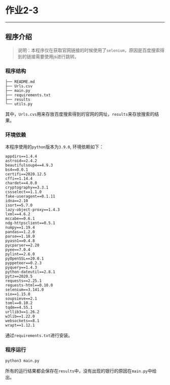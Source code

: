 # 作业2-3

---

## 程序介绍

> 说明：本程序仅在获取官网链接的时候使用了`selenium`，原因是百度搜索得到的链接需要使用js进行跳转。

### 程序结构

```
├── README.md
├── Urls.csv
├── main.py
├── requirements.txt
├── results
└── utils.py
```

其中，`Urls.cvs`用来存放百度搜索得到的官网的网址，`results`来存放搜索的结果。

### 环境依赖

本程序使用的`python`版本为`3.9.0`, 环境依赖如下：

```
appdirs==1.4.4
astroid==2.4.2
beautifulsoup4==4.9.3
bs4==0.0.1
certifi==2020.12.5
cffi==1.14.4
chardet==4.0.0
cryptography==3.3.1
cssselect==1.1.0
fake-useragent==0.1.11
idna==2.10
isort==5.7.0
lazy-object-proxy==1.4.3
lxml==4.6.2
mccabe==0.6.1
ndg-httpsclient==0.5.1
numpy==1.19.4
pandas==1.2.0
parse==1.18.0
pyasn1==0.4.8
pycparser==2.20
pyee==7.0.4
pylint==2.6.0
pyOpenSSL==20.0.1
pyppeteer==0.2.3
pyquery==1.4.3
python-dateutil==2.8.1
pytz==2020.5
requests==2.25.1
requests-html==0.10.0
selenium==3.141.0
six==1.15.0
soupsieve==2.1
toml==0.10.2
tqdm==4.55.1
urllib3==1.26.2
w3lib==1.22.0
websockets==8.1
wrapt==1.12.1
```

通过`requirements.txt`进行安装。

### 程序运行

```shell
python3 main.py
```

所有的运行结果都会保存在`results`中，没有出现的银行的原因在`main.py`中给出。